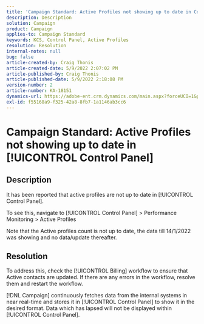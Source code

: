 ```yaml
---
title: 'Campaign Standard: Active Profiles not showing up to date in Control Panel'
description: Description
solution: Campaign
product: Campaign
applies-to: Campaign Standard
keywords: KCS, Control Panel, Active Profiles
resolution: Resolution
internal-notes: null
bug: false
article-created-by: Craig Thonis
article-created-date: 5/9/2022 2:07:02 PM
article-published-by: Craig Thonis
article-published-date: 5/9/2022 2:18:08 PM
version-number: 2
article-number: KA-18151
dynamics-url: https://adobe-ent.crm.dynamics.com/main.aspx?forceUCI=1&pagetype=entityrecord&etn=knowledgearticle&id=3f406c4a-a1cf-ec11-a7b5-00224809c196
exl-id: f55168a9-f325-42a8-8fb7-1a1146ab3cc6
---
```

# Campaign Standard: Active Profiles not showing up to date in [!UICONTROL Control Panel]

## Description


It has been reported that active profiles are not up to date in [!UICONTROL Control Panel].

To see this, navigate to [!UICONTROL Control Panel] > Performance Monitoring > Active Profiles

Note that the Active profiles count is not up to date, the data till 14/1/2022 was showing and no data/update thereafter.


## Resolution


To address this, check the [!UICONTROL Billing] workflow to ensure that Active contacts are updated. If there are any errors in the workflow, resolve them and restart the workflow.

[!DNL Campaign] continuously fetches data from the internal systems in near real-time and stores it in [!UICONTROL Control Panel] to show it in the desired format. Data which has lapsed will not be displayed within [!UICONTROL Control Panel].
